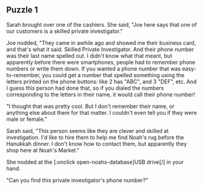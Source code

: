 ## Puzzle 1

Sarah brought over one of the cashiers.  She said, "Joe here says that one of our customers is a skilled private investigator."

Joe nodded, "They came in awhile ago and showed me their business card, and that's what it said. Skilled Private Investigator. And their phone number was their last name spelled out.  I didn't know what that meant, but apparently before there were smartphones, people had to remember phone numbers or write them down.  If you wanted a phone number that was easy-to-remember, you could get a number that spelled something using the letters printed on the phone buttons: like 2 has "ABC", and 3 "DEF", etc.  And I guess this person had done that, so if you dialed the numbers corresponding to the letters in their name, it would call their phone number!

"I thought that was pretty cool.  But I don't remember their name, or anything else about them for that matter.  I couldn't even tell you if they were male or female."

Sarah said, "This person seems like they are clever and skilled at investigation.  I'd like to hire them to help me find Noah's rug before the Hanukkah dinner.  I don't know how to contact them, but apparently they shop here at Noah's Market."

She nodded at the [:onclick open-noahs-database]USB drive[/] in your hand.

"Can you find this private investigator's phone number?"
